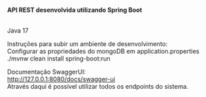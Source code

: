 <b>API REST desenvolvida utilizando Spring Boot<br><br></b>


Java 17

Instruções para subir um ambiente de desenvolvimento:<br>
Configurar as propriedades do mongoDB em application.properties<br>
./mvnw clean install spring-boot:run 

Documentação SwaggerUI:<br>
http://127.0.0.1:8080/docs/swagger-ui <br>
Através daqui é possível utilizar todos os endpoints do sistema.<br>